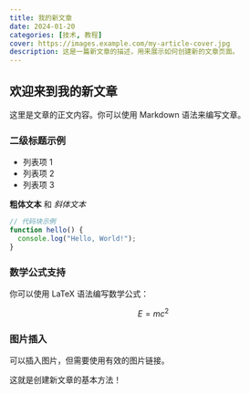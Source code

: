```yaml
---
title: 我的新文章
date: 2024-01-20
categories: [技术, 教程]
cover: https://images.example.com/my-article-cover.jpg
description: 这是一篇新文章的描述，用来展示如何创建新的文章页面。
---
```


## 欢迎来到我的新文章

这里是文章的正文内容。你可以使用 Markdown 语法来编写文章。

### 二级标题示例

- 列表项 1
- 列表项 2
- 列表项 3

**粗体文本** 和 *斜体文本*

```javascript
// 代码块示例
function hello() {
  console.log("Hello, World!");
}
```

### 数学公式支持

你可以使用 LaTeX 语法编写数学公式：

$$
E = mc^2
$$

### 图片插入

可以插入图片，但需要使用有效的图片链接。

这就是创建新文章的基本方法！ 